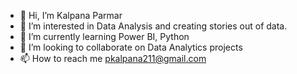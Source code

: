 - 👋 Hi, I’m Kalpana Parmar
- 👀 I’m interested in Data Analysis and creating stories out of data.
- 🌱 I’m currently learning Power BI, Python
- 💞️ I’m looking to collaborate on Data Analytics projects
- 📫 How to reach me pkalpana211@gmail.com

<!---
PKalpana01/PKalpana01 is a ✨ special ✨ repository because its `README.md` (this file) appears on your GitHub profile.
You can click the Preview link to take a look at your changes.
--->
